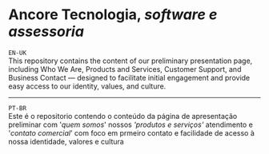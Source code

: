 # **Ancore Tecnologia**, _software e assessoria_

`EN-UK`<br/>
This repository contains the content of our preliminary presentation page, including Who We Are, Products and Services, Customer Support, and Business Contact — designed to facilitate initial engagement and provide easy access to our identity, values, and culture.

---

`PT-BR`<br/>
Este é o repositorio contendo o conteúdo da página de apresentação preliminar com '_quem somos_' nossos _'produtos e serviços'_ atendimento 
e '_contato comercial_' com foco em prmeiro contato e facilidade de acesso à nossa identidade, valores e cultura

